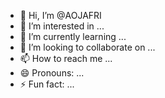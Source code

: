 - 👋 Hi, I’m @AOJAFRI
- 👀 I’m interested in ...
- 🌱 I’m currently learning ...
- 💞️ I’m looking to collaborate on ...
- 📫 How to reach me ...
- 😄 Pronouns: ...
- ⚡ Fun fact: ...

<!---
AOJafri/AOJafri is a ✨ special ✨ repository because its `README.md` (this file) appears on your GitHub profile.
You can click the Preview link to take a look at your changes.
--->

